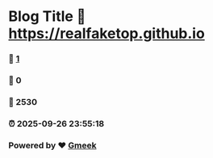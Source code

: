 # Blog Title :link: https://realfaketop.github.io 
### :page_facing_up: [1](https://realfaketop.github.io/tag.html) 
### :speech_balloon: 0 
### :hibiscus: 2530 
### :alarm_clock: 2025-09-26 23:55:18 
### Powered by :heart: [Gmeek](https://github.com/Meekdai/Gmeek)
